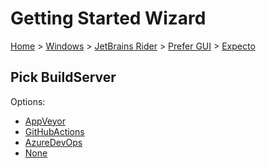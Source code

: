 <!--
GENERATED FILE - DO NOT EDIT
This file was generated by [MarkdownSnippets](https://github.com/SimonCropp/MarkdownSnippets).
Source File: /docs/mdsource/wiz/Windows_Rider_Gui_Expecto.source.md
To change this file edit the source file and then run MarkdownSnippets.
-->

# Getting Started Wizard

[Home](/docs/wiz/readme.md) > [Windows](Windows.md) > [JetBrains Rider](Windows_Rider.md) > [Prefer GUI](Windows_Rider_Gui.md) > [Expecto](Windows_Rider_Gui_Expecto.md)

## Pick BuildServer

Options:
 * [AppVeyor](Windows_Rider_Gui_Expecto_AppVeyor.md)
 * [GitHubActions](Windows_Rider_Gui_Expecto_GitHubActions.md)
 * [AzureDevOps](Windows_Rider_Gui_Expecto_AzureDevOps.md)
 * [None](Windows_Rider_Gui_Expecto_None.md)
